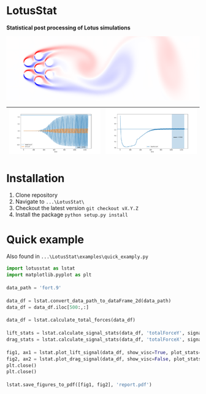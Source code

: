 # LotusStat
__Statistical post processing of Lotus simulations__

![](vorticity.png)

 ![](lift.png) | ![](drag.png)
:-------------:|:--------------:

# Installation

1. Clone repository
2. Navigate to `...\LotusStat\`
3. Checkout the latest version `git checkout vX.Y.Z`
4. Install the package `python setup.py install`

# Quick example

Also found in `...\LotusStat\examples\quick_examply.py`

```python
import lotusstat as lstat
import matplotlib.pyplot as plt

data_path = 'fort.9'

data_df = lstat.convert_data_path_to_dataFrame_2d(data_path)
data_df = data_df.iloc[500:,:]

data_df = lstat.calculate_total_forces(data_df)

lift_stats = lstat.calculate_signal_stats(data_df, 'totalForceY', signal_range=(0.8, 1))
drag_stats = lstat.calculate_signal_stats(data_df, 'totalForceX', signal_range=(0.8, 1))

fig1, ax1 = lstat.plot_lift_signal(data_df, show_visc=True, plot_stats=True, stats=lift_stats, show_stats=True, figsize=(10,5))
fig2, ax2 = lstat.plot_drag_signal(data_df, show_visc=False, plot_stats=True, stats=drag_stats, show_stats=True, figsize=(10,5))
plt.close()
plt.close()

lstat.save_figures_to_pdf([fig1, fig2], 'report.pdf')

```
